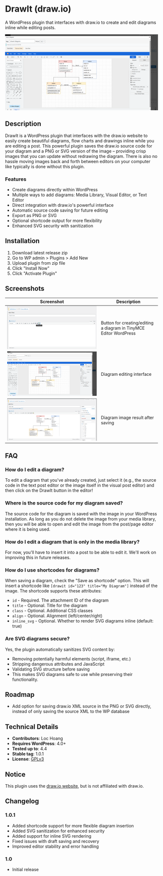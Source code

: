 # DrawIt (draw.io)

A WordPress plugin that interfaces with draw.io to create and edit diagrams inline while editing posts.

![Screenshot 2](screenshots/Screenshot_2.png)

## Description

DrawIt is a WordPress plugin that interfaces with the draw.io website to easily create beautiful diagrams, flow charts and drawings inline while you are editing a post. This powerful plugin saves the draw.io source code for your diagram and a PNG or SVG version of the image – providing crisp images that you can update without redrawing the diagram. There is also no hassle moving images back and forth between editors on your computer like typically is done without this plugin.

### Features

- Create diagrams directly within WordPress
- Multiple ways to add diagrams: Media Library, Visual Editor, or Text Editor
- Direct integration with draw.io's powerful interface
- Automatic source code saving for future editing
- Export as PNG or SVG
- Optional shortcode output for more flexibility
- Enhanced SVG security with sanitization

## Installation

1. Download latest release zip
2. Go to WP admin > Plugins > Add New
3. Upload plugin from zip file
4. Click "Install Now"
5. Click "Activate Plugin"

## Screenshots

| Screenshot | Description |
|------------|-------------|
| ![Creating/editing diagram](screenshots/Screenshot_1.png) | Button for creating/editing a diagram in TinyMCE Editor WordPress |
| ![Diagram interface](screenshots/Screenshot_2.png) | Diagram editing interface |
| ![Final result](screenshots/Screenshot_3.png) | Diagram image result after saving |

## FAQ

### How do I edit a diagram?

To edit a diagram that you've already created, just select it (e.g., the source code in the text post editor or the image itself in the visual post editor) and then click on the DrawIt button in the editor!

### Where is the source code for my diagram saved?

The source code for the diagram is saved with the image in your WordPress installation. As long as you do not delete the image from your media library, then you will be able to open and edit the image from the post/page editor where it is being used.

### How do I edit a diagram that is only in the media library?

For now, you'll have to insert it into a post to be able to edit it. We'll work on improving this in future releases.

### How do I use shortcodes for diagrams?

When saving a diagram, check the "Save as shortcode" option. This will insert a shortcode like `[drawit id="123" title="My Diagram"]` instead of the image. The shortcode supports these attributes:

- `id` - Required. The attachment ID of the diagram
- `title` - Optional. Title for the diagram
- `class` - Optional. Additional CSS classes
- `align` - Optional. Alignment (left/center/right)
- `inline_svg` - Optional. Whether to render SVG diagrams inline (default: true)

### Are SVG diagrams secure?

Yes, the plugin automatically sanitizes SVG content by:

- Removing potentially harmful elements (script, iframe, etc.)
- Stripping dangerous attributes and JavaScript
- Validating SVG structure before saving
- This makes SVG diagrams safe to use while preserving their functionality.

## Roadmap

- Add option for saving draw.io XML source in the PNG or SVG directly, instead of only saving the source XML to the WP database

## Technical Details

- **Contributors**: Loc Hoang
- **Requires WordPress**: 4.0+
- **Tested up to**: 4.4
- **Stable tag**: 1.0.1
- **License**: [GPLv3](http://www.gnu.org/licenses/gpl-2.0.html)

## Notice

This plugin uses the [draw.io website](https://www.draw.io/), but is not affiliated with draw.io.

## Changelog

### 1.0.1

- Added shortcode support for more flexible diagram insertion
- Added SVG sanitization for enhanced security
- Added support for inline SVG rendering
- Fixed issues with draft saving and recovery
- Improved editor stability and error handling

### 1.0

- Initial release
